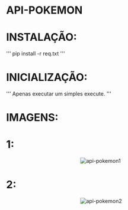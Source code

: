 # API-POKEMON

# INSTALAÇÃO:
'''
pip install -r req.txt
'''
# INICIALIZAÇÃO:
'''
Apenas executar um simples execute.
'''
# IMAGENS: 
# 1:
<img width=200px>![api-pokemon1](https://github.com/blueIsaac1/apipokemon-isaac/assets/144810253/df7947fc-e88b-4e0d-96fa-0d06548ebfdf)</img>
# 2:
<img width=200px>![api-pokemon2](https://github.com/blueIsaac1/apipokemon-isaac/assets/144810253/f8c4d039-3bdc-45e5-b61b-03e72e6e7559)</img>
